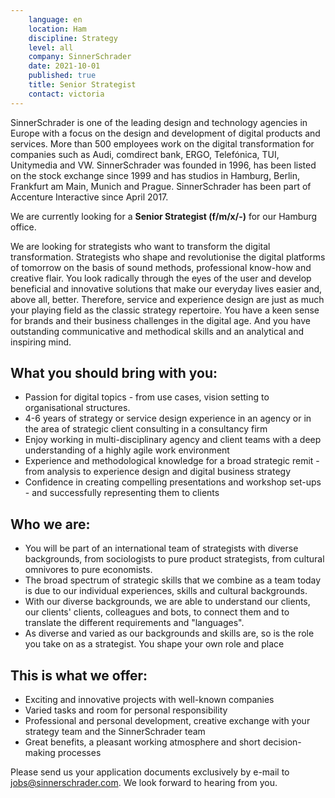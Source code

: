 ```yaml
---
    language: en
    location: Ham
    discipline: Strategy
    level: all
    company: SinnerSchrader
    date: 2021-10-01
    published: true
    title: Senior Strategist
    contact: victoria
---
```



SinnerSchrader is one of the leading design and technology agencies in Europe with a focus on the design and development of digital products and services. More than 500 employees work on the digital transformation for companies such as Audi, comdirect bank, ERGO, Telefónica, TUI, Unitymedia and VW. SinnerSchrader was founded in 1996, has been listed on the stock exchange since 1999 and has studios in Hamburg, Berlin, Frankfurt am Main, Munich and Prague. SinnerSchrader has been part of Accenture Interactive since April 2017.
 
We are currently looking for a **Senior Strategist (f/m/x/-)** for our Hamburg office.
 
We are looking for strategists who want to transform the digital transformation. Strategists who shape and revolutionise the digital platforms of tomorrow on the basis of sound methods, professional know-how and creative flair. You look radically through the eyes of the user and develop beneficial and innovative solutions that make our everyday lives easier and, above all, better. Therefore, service and experience design are just as much your playing field as the classic strategy repertoire. You have a keen sense for brands and their business challenges in the digital age. And you have outstanding communicative and methodical skills and an analytical and inspiring mind.

## What you should bring with you:
- Passion for digital topics - from use cases, vision setting to organisational structures.
- 4-6 years of strategy or service design experience in an agency or in the area of strategic client consulting in a consultancy firm
- Enjoy working in multi-disciplinary agency and client teams with a deep understanding of a highly agile work environment
- Experience and methodological knowledge for a broad strategic remit - from analysis to experience design and digital business strategy
- Confidence in creating compelling presentations and workshop set-ups - and successfully representing them to clients

## Who we are:
- You will be part of an international team of strategists with diverse backgrounds, from sociologists to pure product strategists, from cultural omnivores to pure economists.
- The broad spectrum of strategic skills that we combine as a team today is due to our individual experiences, skills and cultural backgrounds.
- With our diverse backgrounds, we are able to understand our clients, our clients' clients, colleagues and bots, to connect them and to translate the different requirements and "languages".
- As diverse and varied as our backgrounds and skills are, so is the role you take on as a strategist. You shape your own role and place

## This is what we offer:
- Exciting and innovative projects with well-known companies
- Varied tasks and room for personal responsibility
- Professional and personal development, creative exchange with your strategy team and the SinnerSchrader team
- Great benefits, a pleasant working atmosphere and short decision-making processes

Please send us your application documents exclusively by e-mail to <jobs@sinnerschrader.com>. We look forward to hearing from you.

